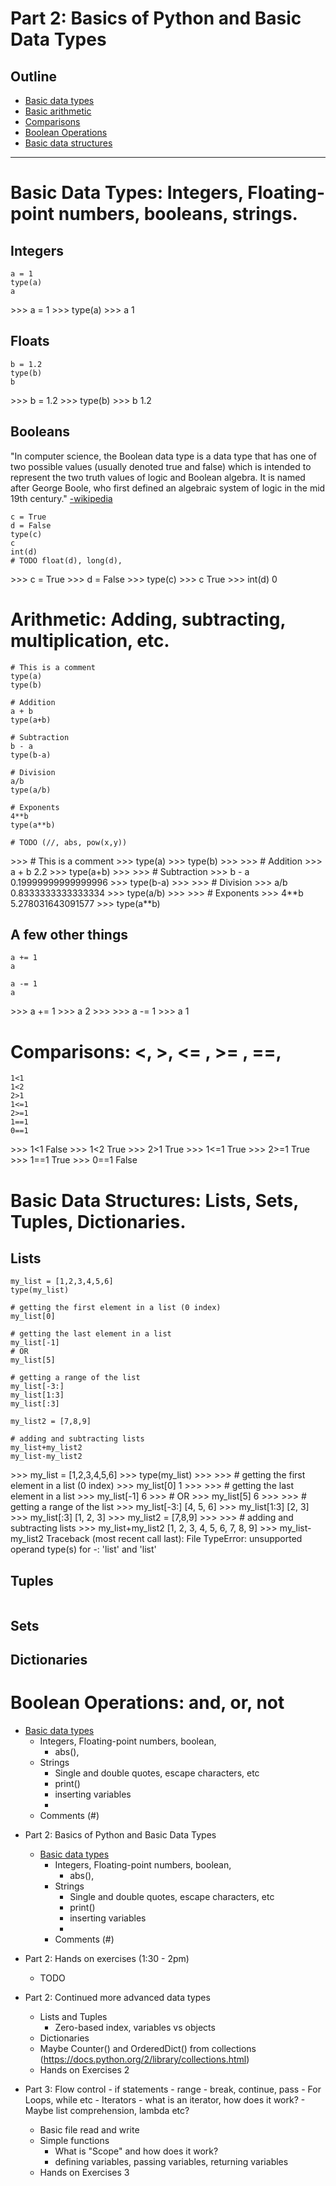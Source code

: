 # Part 2: Basics of Python and Basic Data Types

## Outline 
- [Basic data types](#datatypes)
- [Basic arithmetic](#arithmetic)
- [Comparisons](#comparisons)
- [Boolean Operations](#operations)
- [Basic data structures](#datastructures)


---

# <a name="datatypes"></a> Basic Data Types: Integers, Floating-point numbers, booleans, strings.

## Integers

```
a = 1
type(a)
a
```
<div class="output">>>> a = 1
>>> type(a)
<class 'int'>
>>> a
1

</div>


## Floats

```
b = 1.2
type(b)
b
```

<div class="output">>>> b = 1.2
>>> type(b)
<class 'float'>
>>> b
1.2
</div>


## Booleans

"In computer science, the Boolean data type is a data type that has one of two possible values (usually denoted true 
and false) which is intended to represent the two truth values of logic and Boolean algebra. It is named after George 
Boole, who first defined an algebraic system of logic in the mid 19th century." [-wikipedia](https://en.wikipedia.org/wiki/Boolean_data_type)

```
c = True
d = False
type(c)
c
int(d)
# TODO float(d), long(d),
```

<div class="output">>>> c = True
>>> d = False
>>> type(c)
<class 'bool'>
>>> c
True
>>> int(d)
0
</div>





# <a name="arithmetic"></a> Arithmetic: Adding, subtracting, multiplication, etc.

```
# This is a comment
type(a)
type(b)

# Addition
a + b
type(a+b)

# Subtraction
b - a
type(b-a)

# Division
a/b
type(a/b)

# Exponents
4**b
type(a**b)

# TODO (//, abs, pow(x,y))

```

<div class="output">>>> # This is a comment
>>> type(a)
<class 'int'>
>>> type(b)
<class 'float'>
>>> 
>>> # Addition
>>> a + b
2.2
>>> type(a+b)
<class 'float'>
>>> 
>>> # Subtraction
>>> b - a
0.19999999999999996
>>> type(b-a)
<class 'float'>
>>> 
>>> # Division
>>> a/b
0.8333333333333334
>>> type(a/b)
<class 'float'>
>>> 
>>> # Exponents
>>> 4**b
5.278031643091577
>>> type(a**b)
<class 'float'>
</div>


## A few other things

```
a += 1
a

a -= 1
a
```

<div class="output">
>>> a += 1
>>> a
2
>>> 
>>> a -= 1
>>> a
1
</div>

# <a name="comparisons"></a> Comparisons: <, >, <= , >= , ==,

```
1<1
1<2
2>1
1<=1
2>=1
1==1
0==1
```

<div class="output">
>>> 1<1
False
>>> 1<2
True
>>> 2>1
True
>>> 1<=1
True
>>> 2>=1
True
>>> 1==1
True
>>> 0==1
False

</div>

# <a name="dattastructures"></a> Basic Data Structures: Lists, Sets, Tuples, Dictionaries.

## Lists
```
my_list = [1,2,3,4,5,6]
type(my_list)

# getting the first element in a list (0 index)
my_list[0]

# getting the last element in a list
my_list[-1]
# OR
my_list[5]

# getting a range of the list
my_list[-3:]
my_list[1:3]
my_list[:3]

my_list2 = [7,8,9]

# adding and subtracting lists
my_list+my_list2
my_list-my_list2
```

<div class="output">
>>> my_list = [1,2,3,4,5,6]
>>> type(my_list)
<class 'list'>
>>> 
>>> # getting the first element in a list (0 index)
>>> my_list[0]
1
>>> 
>>> # getting the last element in a list
>>> my_list[-1]
6
>>> # OR
>>> my_list[5]
6
>>> 
>>> # getting a range of the list
>>> my_list[-3:]
[4, 5, 6]
>>> my_list[1:3]
[2, 3]
>>> my_list[:3]
[1, 2, 3]
>>> my_list2 = [7,8,9]
>>> 
>>> # adding and subtracting lists
>>> my_list+my_list2
[1, 2, 3, 4, 5, 6, 7, 8, 9]
>>> my_list-my_list2
Traceback (most recent call last):
  File
TypeError: unsupported operand type(s) for -: 'list' and 'list'
</div>


## Tuples


```

```

## Sets



## Dictionaries




# <a name="operations"></a> Boolean Operations: and, or, not 






-  [Basic data types](https://docs.python.org/3/library/datatypes.html)
    +  Integers, Floating-point numbers, boolean, 
        - abs(), 
    +  Strings
        -  Single and double quotes, escape characters, etc
        -  print()
        -  inserting variables 
        -  
    +  Comments (#)




*  Part 2: Basics of Python and Basic Data Types
    -  [Basic data types](https://docs.python.org/3/library/datatypes.html)
        +  Integers, Floating-point numbers, boolean, 
            - abs(), 
        +  Strings
            -  Single and double quotes, escape characters, etc
            -  print()
            -  inserting variables 
            -  
        +  Comments (#)

*  Part 2: Hands on exercises (1:30 - 2pm)
    -  TODO
*  Part 2: Continued more advanced data types
    -  Lists and Tuples
        -  Zero-based index, variables vs objects
    -  Dictionaries
    -  Maybe Counter() and OrderedDict() from collections (https://docs.python.org/2/library/collections.html)
    -  Hands on Exercises 2
*  Part 3: Flow control
        -  if statements
        -  range
        -  break, continue, pass
        -  For Loops, while etc
        -  Iterators - what is an iterator, how does it work?
        -  Maybe list comprehension, lambda etc?
    -  Basic file read and write
    -  Simple functions
        -  What is "Scope" and how does it work?
        -  defining variables, passing variables, returning variables
    -  Hands on Exercises 3
